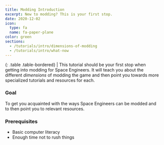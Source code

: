 ```yaml
---
title: Modding Introduction
excerpt: New to modding? This is your first stop.
date: 2020-12-02
icon:
  type: fa
  name: fa-paper-plane
color: green
sections:
  - /tutorials/intro/dimensions-of-modding
  - /tutorials/intro/what-now
---
```


<div class="table-responsive">

{: .table .table-bordered}
| This tutorial should be your first stop when getting into modding for Space Engineers. It will teach you about the different *dimensions* of modding the game and then point you towards more specialized tutorials and resources for each.

</div>

### Goal
To get you acquainted with the ways Space Engineers can be modded and to then point you to relevant resources.

### Prerequisites
* Basic computer literacy
* Enough time not to rush things
<br><br/>